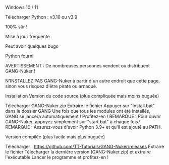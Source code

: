 Windows 10 / 11

Télécharger Python : v3.10 ou v3.9

100% sûr !

Mise à jour fréquente

Peut avoir quelques bugs

Python fourni

AVERTISSEMENT : De nombreuses personnes vendent ou distribuent GANG-Nuker !

N'INSTALLEZ PAS GANG-Nuker à partir d'un autre endroit que cette page, sinon vous risquez d'être piraté ou arnaqué.

Installation
Version du code source (plus compliquée mais moins buguée)

Télécharger GANG-Nuker.zip
Extraire le fichier
Appuyer sur "Install.bat" dans le dossier GANG
Une fois que tous les modules ont été installés, GANG se lancera automatiquement !
Profitez-en !
REMARQUE : Pour ouvrir GANG-Nuker, appuyez simplement sur "start.bat" à chaque fois !
REMARQUE : Assurez-vous d'avoir Python 3.9+ et qu'il est ajouté au PATH.

Version compilée (plus facile mais plus buguée)

Télécharger : https://github.com/TT-Tutorials/GANG-Nuker/releases
Extraire le fichier
Télécharger la dernière version (GANG-Nuker.zip) et extraire l'exécutable
Lancer le programme et profitez-en !











